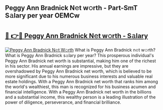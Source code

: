 ## Peggy Ann Bradnick N𝚎t w𝚘rth - Part-SmT S𝚊lary per year OEMCw

# <h2><a href="http://gc00rke.nevu.top/?p=Peggy+Ann+Bradnick">🔗 👉🔴 Peggy Ann Bradnick N𝚎t w𝚘rth - S𝚊lary</a></h2>

[![Peggy Ann Bradnick N𝚎t W𝚘rth](https://i.imgur.com/EBH3L9S.jpeg)](http://gc00rke.nevu.top/?p=Peggy+Ann+Bradnick)
What is Peggy Ann Bradnick n𝚎t w𝚘rth? What is Peggy Ann Bradnick s𝚊lary per year?
This prosperous individual's Peggy Ann Bradnick net worth is substantial, making him one of the richest in his sector. His annual earnings are impressive, but they are overshadowed by Peggy Ann Bradnick net worth, which is believed to be more significant due to his numerous business interests and valuable real estate holdings. With a Peggy Ann Bradnick net worth that ranks him among the world's wealthiest, this man is recognized for his business acumen and financial intelligence. With a Peggy Ann Bradnick net worth in the billions and a substantial income, this wealthy person is a leading illustration of the power of diligence, perseverance, and financial brilliance.
